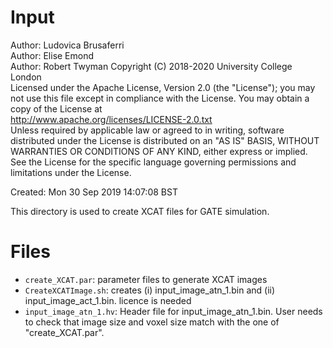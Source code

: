 # Input

Author: Ludovica Brusaferri<br />
Author: Elise Emond<br />
Author: Robert Twyman
Copyright (C) 2018-2020 University College London<br />
Licensed under the Apache License, Version 2.0 (the "License");
you may not use this file except in compliance with the License.
You may obtain a copy of the License at
<br />
http://www.apache.org/licenses/LICENSE-2.0.txt
<br />
Unless required by applicable law or agreed to in writing, software
distributed under the License is distributed on an "AS IS" BASIS,
WITHOUT WARRANTIES OR CONDITIONS OF ANY KIND, either express or implied.
See the License for the specific language governing permissions and
limitations under the License.



Created:  Mon 30 Sep 2019 14:07:08 BST

This directory is used to create XCAT files for GATE simulation.


Files
=======

* `create_XCAT.par`: parameter files to generate XCAT images
* `CreateXCATImage.sh`: creates (i) input_image_atn_1.bin and (ii) input_image_act_1.bin. licence is needed
* `input_image_atn_1.hv`: Header file for input_image_atn_1.bin. User needs to check that image size and voxel size match with the one of "create_XCAT.par".
